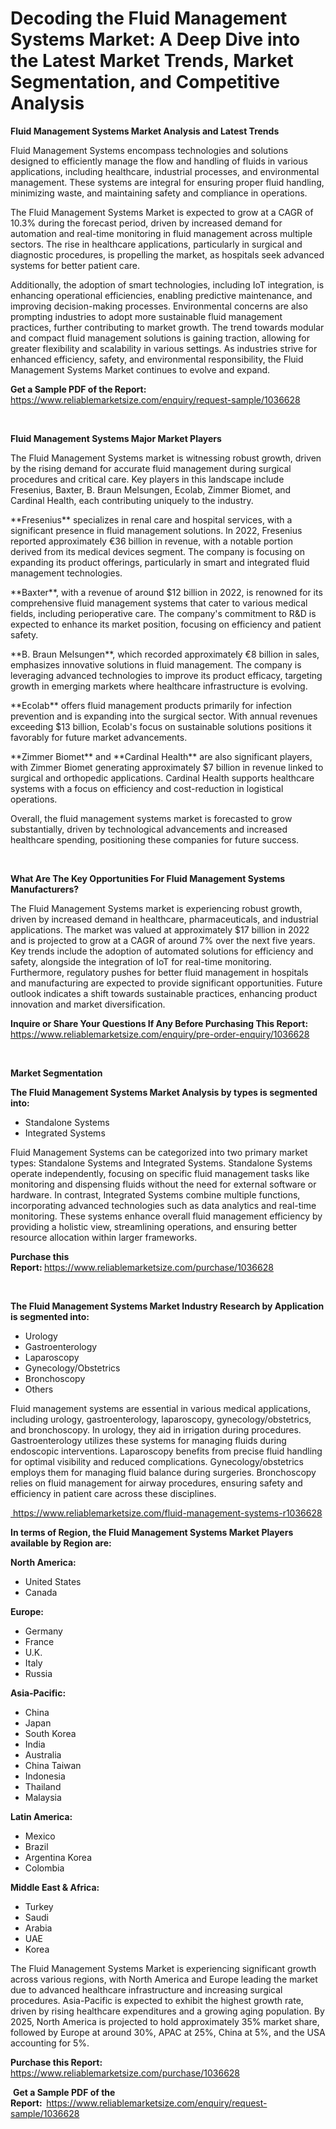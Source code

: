 <p><h1>Decoding the Fluid Management Systems Market: A Deep Dive into the Latest Market Trends, Market Segmentation, and Competitive Analysis</h1></p><p><strong>Fluid Management Systems Market Analysis and Latest Trends</strong></p>
<p><p>Fluid Management Systems encompass technologies and solutions designed to efficiently manage the flow and handling of fluids in various applications, including healthcare, industrial processes, and environmental management. These systems are integral for ensuring proper fluid handling, minimizing waste, and maintaining safety and compliance in operations.</p><p>The Fluid Management Systems Market is expected to grow at a CAGR of 10.3% during the forecast period, driven by increased demand for automation and real-time monitoring in fluid management across multiple sectors. The rise in healthcare applications, particularly in surgical and diagnostic procedures, is propelling the market, as hospitals seek advanced systems for better patient care.</p><p>Additionally, the adoption of smart technologies, including IoT integration, is enhancing operational efficiencies, enabling predictive maintenance, and improving decision-making processes. Environmental concerns are also prompting industries to adopt more sustainable fluid management practices, further contributing to market growth. The trend towards modular and compact fluid management solutions is gaining traction, allowing for greater flexibility and scalability in various settings. As industries strive for enhanced efficiency, safety, and environmental responsibility, the Fluid Management Systems Market continues to evolve and expand.</p></p>
<p><strong>Get a Sample PDF of the Report:&nbsp;</strong> <a href="https://www.reliablemarketsize.com/enquiry/request-sample/1036628?utm_campaign=3289&utm_medium=2&utm_source=Github&utm_content=ia&utm_term=13042025&utm_id=fluid-management-systems">https://www.reliablemarketsize.com/enquiry/request-sample/1036628</a></p>
<p>&nbsp;</p>
<p><strong>Fluid Management Systems Major Market Players</strong></p>
<p><p>The Fluid Management Systems market is witnessing robust growth, driven by the rising demand for accurate fluid management during surgical procedures and critical care. Key players in this landscape include Fresenius, Baxter, B. Braun Melsungen, Ecolab, Zimmer Biomet, and Cardinal Health, each contributing uniquely to the industry.</p><p>**Fresenius** specializes in renal care and hospital services, with a significant presence in fluid management solutions. In 2022, Fresenius reported approximately €36 billion in revenue, with a notable portion derived from its medical devices segment. The company is focusing on expanding its product offerings, particularly in smart and integrated fluid management technologies.</p><p>**Baxter**, with a revenue of around $12 billion in 2022, is renowned for its comprehensive fluid management systems that cater to various medical fields, including perioperative care. The company's commitment to R&D is expected to enhance its market position, focusing on efficiency and patient safety.</p><p>**B. Braun Melsungen**, which recorded approximately €8 billion in sales, emphasizes innovative solutions in fluid management. The company is leveraging advanced technologies to improve its product efficacy, targeting growth in emerging markets where healthcare infrastructure is evolving.</p><p>**Ecolab** offers fluid management products primarily for infection prevention and is expanding into the surgical sector. With annual revenues exceeding $13 billion, Ecolab's focus on sustainable solutions positions it favorably for future market advancements.</p><p>**Zimmer Biomet** and **Cardinal Health** are also significant players, with Zimmer Biomet generating approximately $7 billion in revenue linked to surgical and orthopedic applications. Cardinal Health supports healthcare systems with a focus on efficiency and cost-reduction in logistical operations.</p><p>Overall, the fluid management systems market is forecasted to grow substantially, driven by technological advancements and increased healthcare spending, positioning these companies for future success.</p></p>
<p>&nbsp;</p>
<p><strong>What Are The Key Opportunities For Fluid Management Systems Manufacturers?</strong></p>
<p><p>The Fluid Management Systems market is experiencing robust growth, driven by increased demand in healthcare, pharmaceuticals, and industrial applications. The market was valued at approximately $17 billion in 2022 and is projected to grow at a CAGR of around 7% over the next five years. Key trends include the adoption of automated solutions for efficiency and safety, alongside the integration of IoT for real-time monitoring. Furthermore, regulatory pushes for better fluid management in hospitals and manufacturing are expected to provide significant opportunities. Future outlook indicates a shift towards sustainable practices, enhancing product innovation and market diversification.</p></p>
<p><strong>Inquire or Share Your Questions If Any Before Purchasing This Report:</strong> <a href="https://www.reliablemarketsize.com/enquiry/pre-order-enquiry/1036628?utm_campaign=3289&utm_medium=2&utm_source=Github&utm_content=ia&utm_term=13042025&utm_id=fluid-management-systems">https://www.reliablemarketsize.com/enquiry/pre-order-enquiry/1036628</a></p>
<p>&nbsp;</p>
<p><strong>Market Segmentation</strong></p>
<p><strong>The Fluid Management Systems Market Analysis by types is segmented into:</strong></p>
<p><ul><li>Standalone Systems</li><li>Integrated Systems</li></ul></p>
<p><p>Fluid Management Systems can be categorized into two primary market types: Standalone Systems and Integrated Systems. Standalone Systems operate independently, focusing on specific fluid management tasks like monitoring and dispensing fluids without the need for external software or hardware. In contrast, Integrated Systems combine multiple functions, incorporating advanced technologies such as data analytics and real-time monitoring. These systems enhance overall fluid management efficiency by providing a holistic view, streamlining operations, and ensuring better resource allocation within larger frameworks.</p></p>
<p><strong>Purchase this Report:&nbsp;</strong><a href="https://www.reliablemarketsize.com/purchase/1036628?utm_campaign=3289&utm_medium=2&utm_source=Github&utm_content=ia&utm_term=13042025&utm_id=fluid-management-systems">https://www.reliablemarketsize.com/purchase/1036628</a></p>
<p>&nbsp;</p>
<p><strong>The Fluid Management Systems Market Industry Research by Application is segmented into:</strong></p>
<p><ul><li>Urology</li><li>Gastroenterology</li><li>Laparoscopy</li><li>Gynecology/Obstetrics</li><li>Bronchoscopy</li><li>Others</li></ul></p>
<p><p>Fluid management systems are essential in various medical applications, including urology, gastroenterology, laparoscopy, gynecology/obstetrics, and bronchoscopy. In urology, they aid in irrigation during procedures. Gastroenterology utilizes these systems for managing fluids during endoscopic interventions. Laparoscopy benefits from precise fluid handling for optimal visibility and reduced complications. Gynecology/obstetrics employs them for managing fluid balance during surgeries. Bronchoscopy relies on fluid management for airway procedures, ensuring safety and efficiency in patient care across these disciplines.</p></p>
<p><a href="https://www.reliablemarketsize.com/fluid-management-systems-r1036628?utm_campaign=3289&utm_medium=2&utm_source=Github&utm_content=ia&utm_term=13042025&utm_id=fluid-management-systems">&nbsp;https://www.reliablemarketsize.com/fluid-management-systems-r1036628</a></p>
<p><strong>In terms of Region, the Fluid Management Systems Market Players available by Region are:</strong></p>
<p>
    <p> <strong> North America: </strong>
        <ul>
            <li>United States</li>
            <li>Canada</li>
        </ul>
        </p> 
    <p> <strong> Europe: </strong>
        <ul>
            <li>Germany</li>
            <li>France</li>
            <li>U.K.</li>
            <li>Italy</li>
            <li>Russia</li>
        </ul>
        </p> 
    <p> <strong> Asia-Pacific: </strong>
        <ul>
            <li>China</li>
            <li>Japan</li>
            <li>South Korea</li>
            <li>India</li>
            <li>Australia</li>
            <li>China Taiwan</li>
            <li>Indonesia</li>
            <li>Thailand</li>
            <li>Malaysia</li>
        </ul>
        </p> 
    <p> <strong> Latin America: </strong>
        <ul>
            <li>Mexico</li>
            <li>Brazil</li>
            <li>Argentina Korea</li>
            <li>Colombia</li>
        </ul>
        </p> 
    <p> <strong> Middle East & Africa: </strong>
        <ul>
            <li>Turkey</li>
            <li>Saudi</li>
            <li>Arabia</li>
            <li>UAE</li>
            <li>Korea</li>
        </ul>
    </p>
    </p>
<p><p>The Fluid Management Systems Market is experiencing significant growth across various regions, with North America and Europe leading the market due to advanced healthcare infrastructure and increasing surgical procedures. Asia-Pacific is expected to exhibit the highest growth rate, driven by rising healthcare expenditures and a growing aging population. By 2025, North America is projected to hold approximately 35% market share, followed by Europe at around 30%, APAC at 25%, China at 5%, and the USA accounting for 5%.</p></p>
<p><strong>Purchase this Report: </strong><a href="https://www.reliablemarketsize.com/purchase/1036628?utm_campaign=3289&utm_medium=2&utm_source=Github&utm_content=ia&utm_term=13042025&utm_id=fluid-management-systems">https://www.reliablemarketsize.com/purchase/1036628</a></p>
<p>&nbsp;<strong>Get a Sample PDF of the Report:&nbsp;&nbsp;</strong><a href="https://www.reliablemarketsize.com/enquiry/request-sample/1036628?utm_campaign=3289&utm_medium=2&utm_source=Github&utm_content=ia&utm_term=13042025&utm_id=fluid-management-systems">https://www.reliablemarketsize.com/enquiry/request-sample/1036628</a></p>
<p><strong></strong></p>
<p><p></p><p></p><p></p></p>